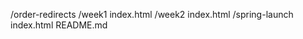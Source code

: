 /order-redirects
  /week1
    index.html
  /week2
    index.html
  /spring-launch
    index.html
  README.md
